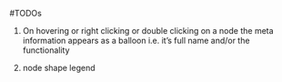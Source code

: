 #TODOs

1. On hovering or right clicking or double clicking on a node the meta information appears as a balloon i.e. it’s full name and/or the functionality

2. node shape legend